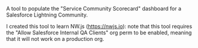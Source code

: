 A tool to populate the "Service Community Scorecard" dashboard for a Salesforce Lightning Community.

I created this tool to learn NW.js (https://nwjs.io): note that this tool requires the "Allow Salesforce Internal QA Clients" org perm to be enabled,
meaning that it will not work on a production org.
